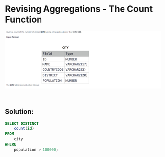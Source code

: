 # Revising Aggregations - The Count Function

<div id="header" align="center">
  <img src="https://github.com/MartaCasdelg/SQL-HackerRank-Solutions/blob/main/1.%20Basic/Images/revisingagg_count.png" />
</div>

&nbsp;

## Solution:

```sql
SELECT DISTINCT
    count(id)
FROM
    city
WHERE 
    population > 100000;
```